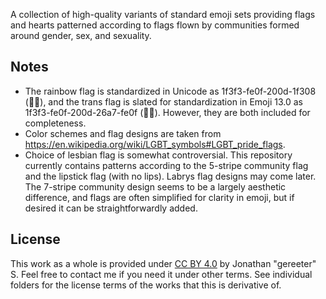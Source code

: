 A collection of high-quality variants of standard emoji sets providing flags and hearts patterned according to flags flown by communities formed around gender, sex, and sexuality.

## Notes

- The rainbow flag is standardized in Unicode as 1f3f3-fe0f-200d-1f308 (🏳️‍🌈), and the trans flag is slated for standardization in Emoji 13.0 as 1f3f3-fe0f-200d-26a7-fe0f (🏳️‍⚧️). However, they are both included for completeness.
- Color schemes and flag designs are taken from <https://en.wikipedia.org/wiki/LGBT_symbols#LGBT_pride_flags>.
- Choice of lesbian flag is somewhat controversial. This repository currently contains patterns according to the 5-stripe community flag and the lipstick flag (with no lips). Labrys flag designs may come later. The 7-stripe community design seems to be a largely aesthetic difference, and flags are often simplified for clarity in emoji, but if desired it can be straightforwardly added.

## License

This work as a whole is provided under [CC BY 4.0](https://creativecommons.org/licenses/by/4.0/) by Jonathan "gereeter" S. Feel free to contact me if you need it under other terms. See individual folders for the license terms of the works that this is derivative of.
